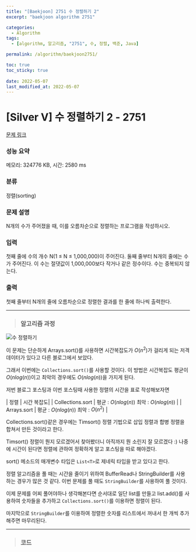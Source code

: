 ```yaml
---
title: "[Baekjoon] 2751 수 정렬하기 2"
excerpt: "baekjoon algorithm 2751"

categories:
  - Algorithm
tags:
  - [algorithm, 알고리즘, "2751", 수, 정렬, 백준, Java]

permalink: /algorithm/baekjoon2751/

toc: true
toc_sticky: true
 
date: 2022-05-07
last_modified_at: 2022-05-07
---
```


# [Silver V] 수 정렬하기 2 - 2751

[문제 링크](https://www.acmicpc.net/problem/2751)

### 성능 요약

메모리: 324776 KB, 시간: 2580 ms

### 분류

정렬(sorting)

### 문제 설명

<p>N개의 수가 주어졌을 때, 이를 오름차순으로 정렬하는 프로그램을 작성하시오.</p>

### 입력

 <p>첫째 줄에 수의 개수 N(1 ≤ N ≤ 1,000,000)이 주어진다. 둘째 줄부터 N개의 줄에는 수가 주어진다. 이 수는 절댓값이 1,000,000보다 작거나 같은 정수이다. 수는 중복되지 않는다.</p>

### 출력

 <p>첫째 줄부터 N개의 줄에 오름차순으로 정렬한 결과를 한 줄에 하나씩 출력한다.</p>




---
> ### 알고리즘 과정

![수 정렬하기](https://jsw6701.github.io/assets/images/posts_img/수_정렬하기2.JPG)

이 문제는 단순하게 Arrays.sort()를 사용하면 시간복잡도가 $O(n^2)$가 걸리게 되는 저격 데이터가 있다고 다른 블로그에서 보았다.

그래서 이번에는 `Collections.sort()`를 사용할 것이다. 이 방법은 시간복잡도 평균이 $O(nlog(n))$이고 최악의 경우에도 $O(nlog(n))$을 가지게 된다.

저번 블로그 포스팅과 이번 포스팅때 사용한 정렬의 시간을 표로 작성해보자면

| 정렬 | 시간 복잡도|
| Collections.sort | 평균 : $O(nlog(n))$ 최악 : $O(nlog(n))$ |
| Arrays.sort | 평균 : $O(nlog(n))$ 최악 : $O(n^2)$ |

Collections.sort()같은 경우에는 Timsort() 정렬 기법으로 삽입 정렬과 합병 정렬을 합쳐서 만든 것이라고 한다.

Timsort() 정렬이 뭔지 모르겠어서 찾아봤더니 아직까지 뭔 소린지 잘 모르겠다 :) 나중에 시간이 된다면 정렬에 관하여 정확하게 알고 포스팅을 따로 해야겠다.

sort() 메소드의 매개변수 타입은 `List<T>`로 제네릭 타입을 받고 있다고 한다.

정렬 알고리즘을 풀 때는 시간을 줄이기 위하여 BufferRead나 StringBuilder를 사용하는 경우가 많은 것 같다. 이번 문제를 풀 때도 `StringBuilder`를 사용하여 풀 것이다.

이제 문제를 어찌 풀어야하나 생각해본다면 순서대로 일단 list를 만들고 list.add()를 사용하여 숫자들을 추가하고 `Collections.sort()`를 이용하면 정렬이 된다.

마지막으로 `StringBuilder`를 이용하여 정렬한 숫자를 리스트에서 꺼내서 한 개씩 추가해주면 마무리된다.



---
> ### 코드


<script src="https://gist.github.com/jsw6701/96c4ca0c4bf6c566bc32f99aa0c01911.js"></script>

